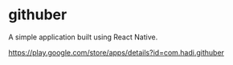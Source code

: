 # githuber
A simple application built using React Native.


https://play.google.com/store/apps/details?id=com.hadi.githuber

